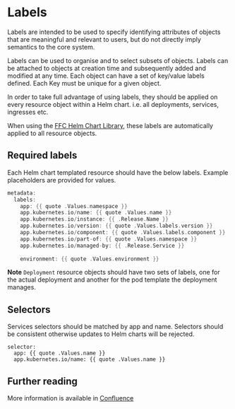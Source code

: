 # Labels
Labels are intended to be used to specify identifying attributes of objects that are meaningful and relevant to users, but do not directly imply semantics to the core system. 

Labels can be used to organise and to select subsets of objects. Labels can be attached to objects at creation time and subsequently added and modified at any time. Each object can have a set of key/value labels defined. Each Key must be unique for a given object.

In order to take full advantage of using labels, they should be applied on every resource object within a Helm chart. i.e. all deployments, services, ingresses etc.

When using the [FFC Helm Chart Library](https://github.com/DEFRA/ffc-helm-library), these labels are automatically applied to all resource objects.

## Required labels
Each Helm chart templated resource should have the below labels. Example placeholders are provided for values.

```go
metadata:
  labels:
    app: {{ quote .Values.namespace }}
    app.kubernetes.io/name: {{ quote .Values.name }}
    app.kubernetes.io/instance: {{ .Release.Name }}
    app.kubernetes.io/version: {{ quote .Values.labels.version }}
    app.kubernetes.io/component: {{ quote .Values.labels.component }}
    app.kubernetes.io/part-of: {{ quote .Values.namespace }}
    app.kubernetes.io/managed-by: {{ .Release.Service }}
    
    environment: {{ quote .Values.environment }}
```

**Note** `Deployment` resource objects should have two sets of labels, one for the actual deployment and another for the pod template the deployment manages.

## Selectors
Services selectors should be matched by app and name. Selectors should be consistent otherwise updates to Helm charts will be rejected.
```
selector:
  app: {{ quote .Values.name }}
  app.kubernetes.io/name: {{ quote .Values.name }}
```

## Further reading
More information is available in [Confluence](https://eaflood.atlassian.net/wiki/spaces/FPS/pages/1618214984/Kubernetes+labels)
